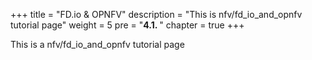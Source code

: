 +++
title = "FD.io & OPNFV"
description = "This is nfv/fd_io_and_opnfv tutorial page"
weight = 5 
pre = "<b>4.1. </b>"
chapter = true
+++

This is a nfv/fd_io_and_opnfv tutorial page

